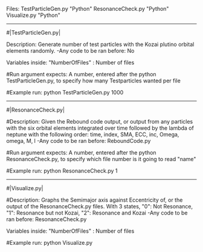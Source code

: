 Files: 
TestParticleGen.py "Python"
ResonanceCheck.py  "Python"
Visualize.py       "Python"

----------------------------------------------------------------------------------------------------
#|TestParticleGen.py|

Description:
Generate number of test particles with the Kozai plutino orbital elements randomly.
-Any code to be ran before: No

Variables inside:
"NumberOfFiles" : Number of files 

#Run argument expects:
A number, entered after the python TestParticleGen.py, to specify how many Testparticles wanted per file

#Example run:
python TestParticleGen.py 1000

----------------------------------------------------------------------------------------------------
#|ResonanceCheck.py|

#Description:
Given the Rebound code output, or output from any particles with the six orbital elements integrated over time followed by the lambda of neptune with the following order:
time, index, SMA, ECC,  inc, Omega, omega, M, l
-Any code to be ran before: ReboundCode.py

#Run argument expects:
A number, entered after the python ResonanceCheck.py, to specify which file number is it going to read "name"

#Example run:
python ResonanceCheck.py 1

----------------------------------------------------------------------------------------------------
#|Visualize.py|

#Description:
Graphs the Semimajor axis against Eccentricity of, or the output of the ResonanceCheck.py files. With 3 states, "0": Not Resonance, "1": Resonance but not Kozai, "2": Resonance and Kozai
-Any code to be ran before: ResonanceCheck.py

Variables inside:
"NumberOfFiles" : Number of files 

#Example run:
python Visualize.py


